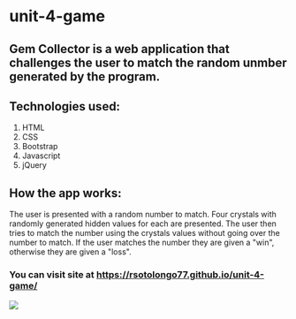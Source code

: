 # unit-4-game

## Gem Collector is a web application that challenges the user to match the random unmber generated by the program.

## Technologies used:
1. HTML
2. CSS
3. Bootstrap
4. Javascript
5. jQuery

## How the app works:
The user is presented with a random number to match. Four crystals with randomly generated hidden values for each are presented. The user then tries to match the number using the crystals values without going over the number to match. If the user matches the number they are given a "win", otherwise they are given a "loss". 

### You can visit site at https://rsotolongo77.github.io/unit-4-game/

![ ](pic1.png)

